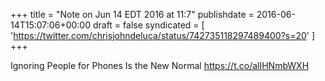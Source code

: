 +++
title = "Note on Jun 14 EDT 2016 at 11:7"
publishdate = 2016-06-14T15:07:06+00:00
draft = false
syndicated = [ 'https://twitter.com/chrisjohndeluca/status/742735118297489400?s=20' ]
+++

Ignoring People for Phones Is the New Normal https://t.co/alIHNmbWXH
